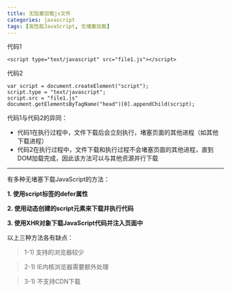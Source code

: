 ```yaml
---
title: 无阻塞加载js文件
categories: javascript
tags: [高性能JavaScript, 无堵塞加载]
---
```



代码1
```
<script type="text/javascript" src="file1.js"></script>
```
代码2

```
var script = document.createElement("script");
script.type = "text/javascript";
script.src = "file1.js"
document.getElementsByTagName("head")[0].appendChild(script);
```
代码1与代码2的异同：
- 代码1在执行过程中，文件下载后会立刻执行，堵塞页面的其他进程（如其他下载进程）
- 代码2在执行过程中，文件下载和执行过程不会堵塞页面的其他进程，直到DOM加载完成，因此该方法可以与其他资源并行下载

---

有多种无堵塞下载JavaScript的方法：

**1. 使用script标签的defer属性**

**2. 使用动态创建的script元素来下载并执行代码**

**3. 使用XHR对象下载JavaScript代码并注入页面中**

以上三种方法各有缺点：

> 1-1) 支持的浏览器较少

> 2-1) IE内核浏览器需要额外处理

> 3-1) 不支持CDN下载

